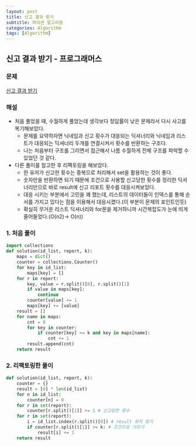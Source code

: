 ```yaml
---
layout: post
title: 신고 결과 받기
subtitle: 파이썬 알고리즘 
categories: Algorithm
tags: [Algorithm]
---
```

## 신고 결과 받기 - 프로그래머스

### 문제
[신고 결과 받기](https://school.programmers.co.kr/learn/courses/30/lessons/92334)

### 해설
* 처음 풀었을 때, 수월하게 풀었는데 생각보다 정답률이 낮은 문제라서 다시 사고를 복기해보았다.
  * 문제를 요약하자면 닉네임과 신고 횟수가 대응되는 딕셔너리와 닉네임과 리스트가 대응되는 딕셔너리 두개를 연결시켜서 횟수를 반환하는 구조다.
  * 나는 처음부터 구조를 그리면서 접근해서 나름 수월하게 전체 구조를 파악할 수 있었던 것 같다.
* 다른 풀이를 참고한 후 리팩토링을 해보았다.
  * 한 유저가 신고한 횟수는 중복으로 처리해서 set을 활용하는 것이 좋다.
  * 숫자만을 반환하면 되기 때문에 조건으로 사용할 신고당한 횟수를 정리한 딕셔너리만으로 바로 result에 신고 리포트 횟수를 대응시켜보았다.
  * 대응 시키는 부분에서 고민을 꽤 했는데, 리스트의 데이터들이 인덱스를 통해 순서를 가지고 있다는 점을 이용해서 대응시켰다.(이 부분이 문제의 포인트인듯)
  * 확실히 무거운 리스트 딕셔너리와 for문을 제거하니까 시간복잡도가 눈에 띄게 줄어들었다.(O(n2)-> O(n))
### 1. 처음 풀이
```python
import collections
def solution(id_list, report, k):
    maps = dict()
    counter = collections.Counter()
    for key in id_list:
        maps[key] = []
    for r in report:
        key, value = r.split()[0], r.split()[1]
        if value in maps[key]:
            continue
        counter[value] += 1
        maps[key] += [value]
    result = []
    for name in maps:
        cnt = 0
        for key in counter:
            if counter[key] >= k and key in maps[name]:
                cnt += 1
        result.append(cnt)
    return result
```

### 2. 리팩토링한 풀이
```python
def solution(id_list, report, k):
    counter = {}
    result = [0] * len(id_list)
    for n in id_list:
        counter[n] = 0
    for r in set(report):
        counter[r.split()[1]] += 1 # 신고당한 횟수
    for r in set(report):
        i = id_list.index(r.split()[0]) # result 위치 찾기
        if counter[r.split()[1]] >= k: # 조건으로 거르기
            result[i] += 1
    return result
```
